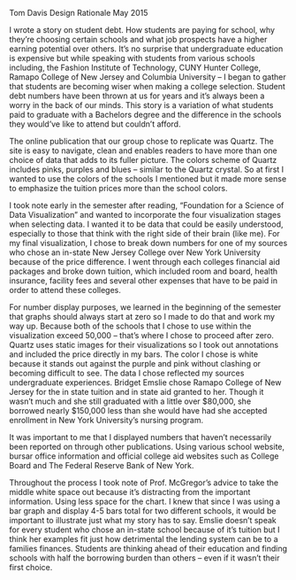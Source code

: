 Tom Davis
Design Rationale
May 2015

I wrote a story on student debt. How students are paying for school, why they’re choosing certain schools and what job prospects have a higher earning potential over others. It’s no surprise that undergraduate education is expensive but while speaking with students from various schools including, the Fashion Institute of Technology, CUNY Hunter College, Ramapo College of New Jersey and Columbia University – I began to gather that students are becoming wiser when making a college selection. Student debt numbers have been thrown at us for years and it’s always been a worry in the back of our minds. This story is a variation of what students paid to graduate with a Bachelors degree and the difference in the schools they would’ve like to attend but couldn’t afford. 

The online publication that our group chose to replicate was Quartz. The site is easy to navigate, clean and enables readers to have more than one choice of data that adds to its fuller picture. The colors scheme of Quartz includes pinks, purples and blues – similar to the Quartz crystal. So at first I wanted to use the colors of the schools I mentioned but it made more sense to emphasize the tuition prices more than the school colors. 

I took note early in the semester after reading, “Foundation for a Science of Data Visualization” and wanted to incorporate the four visualization stages when selecting data. I wanted it to be data that could be easily understood, especially to those that think with the right side of their brain (like me). For my final visualization, I chose to break down numbers for one of my sources who chose an in-state New Jersey College over New York University because of the price difference. I went through each colleges financial aid packages and broke down tuition, which included room and board, health insurance, facility fees and several other expenses that have to be paid in order to attend these colleges. 

For number display purposes, we learned in the beginning of the semester that graphs should always start at zero so I made to do that and work my way up. Because both of the schools that I chose to use within the visualization exceed 50,000 – that’s where I chose to proceed after zero. Quartz uses static images for their visualizations so I took out annotations and included the price directly in my bars. The color I chose is white because it stands out against the purple and pink without clashing or becoming difficult to see. The data I chose reflected my sources undergraduate experiences. Bridget Emslie chose Ramapo College of New Jersey for the in state tuition and in state aid granted to her. Though it wasn’t much and she still graduated with a little over $80,000, she borrowed nearly $150,000 less than she would have had she accepted enrollment in New York University’s nursing program.

It was important to me that I displayed numbers that haven’t necessarily been reported on through other publications. Using various school website, bursar office information and official college aid websites such as College Board and The Federal Reserve Bank of New York. 

Throughout the process I took note of Prof. McGregor’s advice to take the middle white space out because it’s distracting from the important information. Using less space for the chart. I knew that since I was using a bar graph and display 4-5 bars total for two different schools, it would be important to illustrate just what my story has to say. Emslie doesn’t speak for every student who chose an in-state school because of it’s tuition but I think her examples fit just how detrimental the lending system can be to a families finances. Students are thinking ahead of their education and finding schools with half the borrowing burden than others – even if it wasn’t their first choice. 
